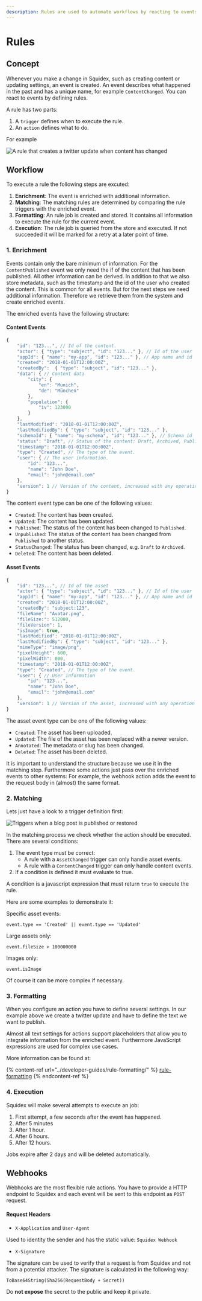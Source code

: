 ```yaml
---
description: Rules are used to automate workflows by reacting to events.
---
```


# Rules

## Concept

Whenever you make a change in Squidex, such as creating content or updating settings, an event is created. An event describes what happened in the past and has a unique name, for example `ContentChanged`. You can react to events by defining rules.

A rule has two parts:

1. A `trigger` defines when to execute the rule.
2. An `action` defines what to do.

For example

![A rule that creates a twitter update when content has changed](../../.gitbook/assets/rule.png)

## Workflow

To execute a rule the following steps are excuted:

1. **Enrichment**: The event is enriched with additional information.
2. **Matching**: The matching rules are determined by comparing the rule triggers with the enriched event.
3. **Formatting**: An rule job is created and stored. It contains all information to execute the rule for the current event.
4. **Execution**: The rule job is queried from the store and executed. If not succeeded it will be marked for a retry at a later point of time.

### 1. Enrichment

Events contain only the bare minimum of information. For the `ContentPublished` event we only need the if of the content that has been published. All other information can be derived. In addition to that we also store metadata, such as the timestamp and the id of the user who created the content. This is common for all events. But for the next steps we need additional information. Therefore we retrieve them from the system and create enriched events.

The enriched events have the following structure:

#### Content Events

```javascript
{
    "id": "123...", // Id of the content.
    "actor": { "type": "subject", "id": "123..." }, // Id of the user
    "appId": { "name": "my-app", "id": "123..." }, // App name and id
    "created": "2018-01-01T12:00:00Z",
    "createdBy":  { "type": "subject", "id": "123..." },
    "data": { // Content data
        "city": {
            "en": "Munich",
            "de": "München"
        },
        "population": {
            "iv": 123000
        }
    },
    "lastModified": "2018-01-01T12:00:00Z",
    "lastModifiedBy": { "type": "subject", "id": "123..." },
    "schemaId": { "name": "my-schema", "id": "123..." }, // Schema id
    "status": "Draft", // Status of the content: Draft, Archived, Published
    "timestamp": "2018-01-01T12:00:00Z",
    "type": "Created", // The type of the event.
    "user": { // The user information.
        "id": "123...",
        "name": "John Doe",
        "email": "john@email.com"
    },
    "version": 1 // Version of the content, increased with any operation
}
```

The content event type can be one of the following values:

* `Created`: The content has been created.
* `Updated`: The content has been updated.
* `Published`: The status of the content has been changed to `Published`.
* `Unpublished`: The status of the content has been changed from `Published` to another status.
* `StatusChanged`: The status has been changed, e.g. `Draft` to `Archived`.
* `Deleted`: The content has been deleted.

#### Asset Events

```javascript
{
    "id": "123...", // Id of the asset
    "actor": { "type": "subject", "id": "123..." }, // Id of the user
    "appId": { "name": "my-app", "id": "123..." }, // App name and id
    "created": "2018-01-01T12:00:00Z",
    "createdBy": "subject:123",
    "fileName": "Avatar.png",
    "fileSize:": 512000,
    "fileVersion": 1,
    "isImage": true,
    "lastModified": "2018-01-01T12:00:00Z",
    "lastModifiedBy": { "type": "subject", "id": "123..." },
    "mimeType": "image/png",
    "pixelHeight": 600,
    "pixelWidth": 800,
    "timestamp": "2018-01-01T12:00:00Z",
    "type": "Created", // The type of the event.
    "user": { // User information
        "id": "123...",
        "name": "John Doe",
        "email": "john@email.com"
    },
    "version": 1 // Version of the asset, increased with any operation
}
```

The asset event type can be one of the following values:

* `Created`: The asset has been uploaded.
* `Updated`: The file of the asset has been replaced with a newer version.
* `Annotated`: The metadata or slug has been changed.
* `Deleted`: The asset has been deleted.

It is important to understand the structure because we use it in the matching step. Furthermore some actions just pass over the enriched events to other systems: For example, the webhook action adds the event to the request body in (almost) the same format.

### 2. Matching

Lets just have a look to a trigger definition first:

![Triggers when a blog post is published or restored](../../.gitbook/assets/content-trigger.png)

In the matching process we check whether the action should be executed. There are several conditions:

1. The event type must be correct:
   * A rule with a `AssetChanged` trigger can only handle asset events.
   * A rule with a `ContentChanged` trigger can only handle content events.
2. If a condition is defined it must evaluate to true.

A condition is a javascript expression that must return `true` to execute the rule.

Here are some examples to demonstrate it:

Specific asset events:

```
event.type == 'Created' || event.type == 'Updated'
```

Large assets only:

```
event.fileSize > 100000000
```

Images only:

```
event.isImage
```

Of course it can be more complex if necessary.

### 3. Formatting

When you configure an action you have to define several settings. In our example above we create a twitter update and have to define the text we want to publish.

Almost all text settings for actions support placeholders that allow you to integrate information from the enriched event. Furthermore JavaScript expressions are used for complex use cases.

More information can be found at:

{% content-ref url="../developer-guides/rule-formatting/" %}
[rule-formatting](../developer-guides/rule-formatting/)
{% endcontent-ref %}

### 4. Execution

Squidex will make several attempts to execute an job:

1. First attempt, a few seconds after the event has happened.
2. After 5 minutes
3. After 1 hour.
4. After 6 hours.
5. After 12 hours.

Jobs expire after 2 days and will be deleted automatically.

## Webhooks

Webhooks are the most flexible rule actions. You have to provide a HTTP endpoint to Squidex and each event will be sent to this endpoint as `POST` request.

#### Request Headers

* `X-Application` and `User-Agent`

Used to identity the sender and has the static value: `Squidex Webhook`

* `X-Signature`

The signature can be used to verify that a request is from Squidex and not from a potential attacker. The signature is calculated in the following way:

```
ToBase64String(Sha256(RequestBody + Secret))
```

Do **not expose** the secret to the public and keep it private.
